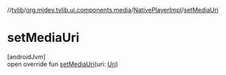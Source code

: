 //[tvlib](../../../index.md)/[org.mjdev.tvlib.ui.components.media](../index.md)/[NativePlayerImpl](index.md)/[setMediaUri](set-media-uri.md)

# setMediaUri

[androidJvm]\
open override fun [setMediaUri](set-media-uri.md)(uri: [Uri](https://developer.android.com/reference/kotlin/android/net/Uri.html))
